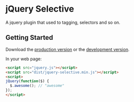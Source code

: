 # jQuery Selective

A jquery plugin that used to tagging, selectors and so on.

## Getting Started
Download the [production version][min] or the [development version][max].

[min]: https://raw.github.com/amazingSurge/jquery-selective/master/dist/jquery-selective.min.js
[max]: https://raw.github.com/amazingSurge/jquery-selective/master/dist/jquery-selective.js

In your web page:

```html
<script src="jquery.js"></script>
<script src="dist/jquery-selective.min.js"></script>
<script>
jQuery(function($) {
  $.awesome(); // "awesome"
});
</script>
```